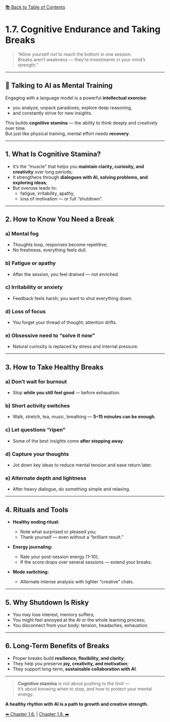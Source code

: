 [📚 Back to Table of Contents](../../README.md)

# 1.7. Cognitive Endurance and Taking Breaks

> “Allow yourself *not* to reach the bottom in one session.  
> Breaks aren’t weakness — they’re investments in your mind’s strength.”

---

## 🧠 Talking to AI as Mental Training

Engaging with a language model is a powerful **intellectual exercise**:
- you analyze, unpack paradoxes, explore deep reasoning,
- and constantly strive for new insights.

This builds **cognitive stamina** — the ability to think deeply and creatively over time.  
But just like physical training, mental effort needs **recovery**.

---

## 1. What Is Cognitive Stamina?

- It’s the “muscle” that helps you **maintain clarity, curiosity, and creativity** over long periods;
- It strengthens through **dialogues with AI, solving problems, and exploring ideas**;
- But overuse leads to:
  - fatigue, irritability, apathy,
  - loss of motivation — or full “shutdown”.

---

## 2. How to Know You Need a Break

### a) Mental fog  
- Thoughts loop, responses become repetitive;  
- No freshness, everything feels dull.

### b) Fatigue or apathy  
- After the session, you feel drained — not enriched.

### c) Irritability or anxiety  
- Feedback feels harsh; you want to shut everything down.

### d) Loss of focus  
- You forget your thread of thought; attention drifts.

### e) Obsessive need to “solve it now”  
- Natural curiosity is replaced by stress and internal pressure.

---

## 3. How to Take Healthy Breaks

### a) Don’t wait for burnout  
- Stop **while you still feel good** — before exhaustion.

### b) Short activity switches  
- Walk, stretch, tea, music, breathing — **5–15 minutes can be enough**.

### c) Let questions “ripen”  
- Some of the best insights come **after stepping away**.

### d) Capture your thoughts  
- Jot down key ideas to reduce mental tension and ease return later.

### e) Alternate depth and lightness  
- After heavy dialogue, do something simple and relaxing.

---

## 4. Rituals and Tools

- **Healthy ending ritual:**
  - Note what surprised or pleased you;
  - Thank yourself — even without a “brilliant result.”

- **Energy journaling:**
  - Rate your post-session energy (1–10);
  - If the score drops over several sessions — extend your breaks.

- **Mode switching:**
  - Alternate intense analysis with lighter “creative” chats.

---

## 5. Why Shutdown Is Risky

- You may lose interest, memory suffers;  
- You might feel annoyed at the AI or the whole learning process;  
- You disconnect from your body: tension, headaches, exhaustion.

---

## 6. Long-Term Benefits of Breaks

- Proper breaks build **resilience, flexibility, and clarity**;
- They help you preserve **joy, creativity, and motivation**;
- They support long-term, **sustainable collaboration with AI**.

---

> **Cognitive stamina** is not about pushing to the limit —  
> it’s about knowing when to stop, and how to protect your mental energy.

**A healthy rhythm with AI is a path to growth and creative strength.**

[⬅️ Chapter 1.6.](chapter16.md)  |  [Chapter 1.8. ➡️](chapter18.md)
